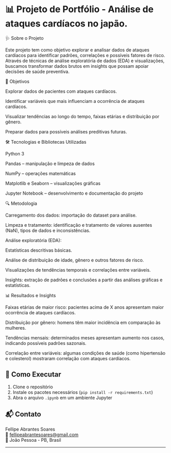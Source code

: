 # 📊 Projeto de Portfólio - Análise de ataques cardíacos no japão.

🩺 Sobre o Projeto

Este projeto tem como objetivo explorar e analisar dados de ataques cardíacos para identificar padrões, correlações e possíveis fatores de risco. Através de técnicas de análise exploratória de dados (EDA) e visualizações, buscamos transformar dados brutos em insights que possam apoiar decisões de saúde preventiva.

🎯 Objetivos

Explorar dados de pacientes com ataques cardíacos.

Identificar variáveis que mais influenciam a ocorrência de ataques cardíacos.

Visualizar tendências ao longo do tempo, faixas etárias e distribuição por gênero.

Preparar dados para possíveis análises preditivas futuras.

🛠️ Tecnologias e Bibliotecas Utilizadas

Python 3

Pandas – manipulação e limpeza de dados

NumPy – operações matemáticas

Matplotlib e Seaborn – visualizações gráficas

Jupyter Notebook – desenvolvimento e documentação do projeto

🔍 Metodologia

Carregamento dos dados: importação do dataset para análise.

Limpeza e tratamento: identificação e tratamento de valores ausentes (NaN), tipos de dados e inconsistências.

Análise exploratória (EDA):

Estatísticas descritivas básicas.

Análise de distribuição de idade, gênero e outros fatores de risco.

Visualizações de tendências temporais e correlações entre variáveis.

Insights: extração de padrões e conclusões a partir das análises gráficas e estatísticas.

📊 Resultados e Insights

Faixas etárias de maior risco: pacientes acima de X anos apresentam maior ocorrência de ataques cardíacos.

Distribuição por gênero: homens têm maior incidência em comparação às mulheres.

Tendências mensais: determinados meses apresentam aumento nos casos, indicando possíveis padrões sazonais.

Correlação entre variáveis: algumas condições de saúde (como hipertensão e colesterol) mostraram correlação com ataques cardíacos.

## 🚀 Como Executar

1. Clone o repositório
2. Instale os pacotes necessários (`pip install -r requirements.txt`)
3. Abra o arquivo `.ipynb` em um ambiente Jupyter

## 📬 Contato

Fellipe Abrantes Soares  
📧 fellipeabrantesoares@gmail.com  
📍 João Pessoa - PB, Brasil

---

